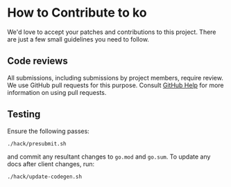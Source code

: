 # How to Contribute to ko

We'd love to accept your patches and contributions to this project. There are
just a few small guidelines you need to follow.

## Code reviews

All submissions, including submissions by project members, require review. We
use GitHub pull requests for this purpose. Consult
[GitHub Help](https://help.github.com/articles/about-pull-requests/) for more
information on using pull requests.

## Testing

Ensure the following passes:
```
./hack/presubmit.sh
```
and commit any resultant changes to `go.mod` and `go.sum`. To update any docs
after client changes, run:

```
./hack/update-codegen.sh
```
